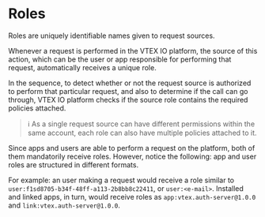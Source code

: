# Roles

Roles are uniquely identifiable names given to request sources. 

Whenever a request is performed in the VTEX IO platform, the source of this action, which can be the user or app responsible for performing that request, automatically receives a unique role.

In the sequence, to detect whether or not the request source is authorized to perform that particular request, and also to determine if the call can go through, VTEX IO platform checks if the source role contains the required policies attached.

>ℹ️ As a single request source can have different permissions within the same account, each role can also have multiple policies attached to it.

Since apps and users are able to perform a request on the platform, both of them mandatorily receive roles. However, notice the following: app and user roles are structured in different formats.

For example: an user making a request would receive a role similar to `user:f1sd8705-b34f-48ff-a113-2b8bb8c22411`, or `user:<e-mail>`. Installed and linked apps, in turn, would receive roles as `app:vtex.auth-server@1.0.0` and `link:vtex.auth-server@1.0.0`.

